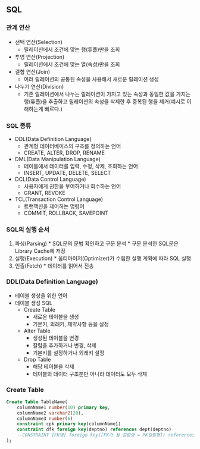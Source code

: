 ## SQL 

### 관계 연산
* 선택 연산(Selection)
  * 릴레이션에서 조건에 맞는 행(튜플)만을 조회
* 투영 연산(Projection)
  * 릴레이션에서 조건에 맞는 열(속성)만을 조회
* 결합 연산(Join)
  * 여러 릴레이션의 공통된 속성을 사용해서 새로운 릴레이션 생성
* 나누기 연산(Division)
  * 기존 릴레이션에서 나누는 릴레이션이 가지고 있는 속성과 동일한 값을 가지는 행(튜플)을 추출하고 릴레이션의 속성을 삭제한 후 중복된 행을 제거(예시로 이해하는게 빠르다.)

### SQL 종류
* DDL(Data Definition Language)
  * 관계형 데이터베이스의 구조를 정의하는 언어
  * CREATE, ALTER, DROP, RENAME
* DML(Data Manipulation Language)
  * 테이블에서 데이터를 입력, 수정, 삭제, 조회하는 언어
  * INSERT, UPDATE, DELETE, SELECT
* DCL(Data Control Language)
  * 사용자에게 권한을 부여하거나 회수하는 언어
  * GRANT, REVOKE
* TCL(Transaction Control Language)
  * 트랜잭션을 제어하는 명령어
  * COMMIT, ROLLBACK, SAVEPOINT

### SQL의 실행 순서
  1. 파싱(Parsing)
    * SQL문의 문법 확인하고 구문 분석
    * 구문 분석한 SQL문은 Library Cache에 저장
  2. 실행(Execution)
    * 옵티마이저(Optimizer)가 수립한 실행 계획에 따라 SQL 실행
  3. 인출(Fetch)
    * 데이터를 읽어서 전송

### DDL(Data Definition Language)
* 테이블 생성을 위한 언어
* 테이블 생성 SQL
  * Create Table
    * 새로운 테이블을 생성
    * 기본키, 외래키, 제약사항 등을 설정
  * Alter Table 
    * 생성된 테이블을 변경
    * 칼럼을 추가하거나 변경, 삭제
    * 기본키를 설정하거나 외래키 설정
  * Drop Table
    * 해당 테이블을 삭제
    * 테이블의 데이터 구조뿐만 아니라 데이터도 모두 삭제

### Create Table

```SQL
Create Table TableName(
    columnName1 number(10) primary key,
    columnName2 varchar2(20),
    columnName3 number(6)
    constraint cpk primary key(columnName1)
    constraint dfk foreign key(deptno) references dept(deptno)
    --CONSTRAINT [FK명] foreign key([FK가 될 컬럼명 = PK컬럼명]) references [PK가 위치하는 테이블] ([PK컬럼명])
);
```